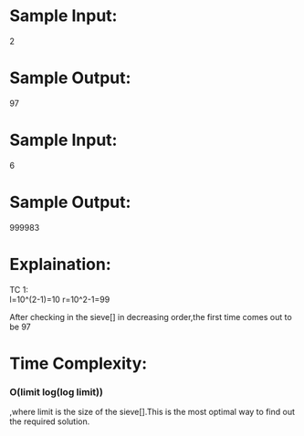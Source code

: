 # Sample Input:

2

  

# Sample Output:

97

  

# Sample Input:

6

  

# Sample Output:

999983

  

# Explaination:
TC 1:         
l=10^(2-1)=10
r=10^2-1=99

After checking in the sieve[] in decreasing order,the first time comes out to be 97


# Time Complexity:

<h3>O(limit log(log limit))</h3>,where limit is the size of the sieve[].This is the most optimal way to find out the  required solution.